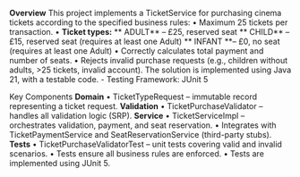 **Overview**
This project implements a TicketService for purchasing cinema tickets according to the specified business rules:
•	Maximum 25 tickets per transaction.
•	**Ticket types:**
**	ADULT** – £25, reserved seat
 ** CHILD** – £15, reserved seat (requires at least one Adult)
 ** INFANT **– £0, no seat (requires at least one Adult)
•	Correctly calculates total payment and number of seats.
•	Rejects invalid purchase requests (e.g., children without adults, >25 tickets, invalid account).
The solution is implemented using Java 21, with a testable code. - Testing Framework: JUnit 5

Key Components
**Domain**
•	TicketTypeRequest – immutable record representing a ticket request.
**Validation**
•	TicketPurchaseValidator – handles all validation logic (SRP).
**Service**
•	TicketServiceImpl – orchestrates validation, payment, and seat reservation.
•	Integrates with TicketPaymentService and SeatReservationService (third-party stubs).
**Tests**
•	TicketPurchaseValidatorTest – unit tests covering valid and invalid scenarios.
•	Tests ensure all business rules are enforced.
•	Tests are implemented using JUnit 5.
